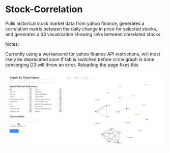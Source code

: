# Stock-Correlation
Pulls historical stock market data from yahoo finance, generates a correlation matrix between the daily change in price for selected stocks, and generates a d3 visualization showing links between correlated stocks

Notes:

Currently using a workaround for yahoo finance API restrictions, will most likely be deprecated soon
If tab is switched before circle graph is done converging D3 will throw an error. Reloading the page fixes this

![alt text](screencap.PNG)
